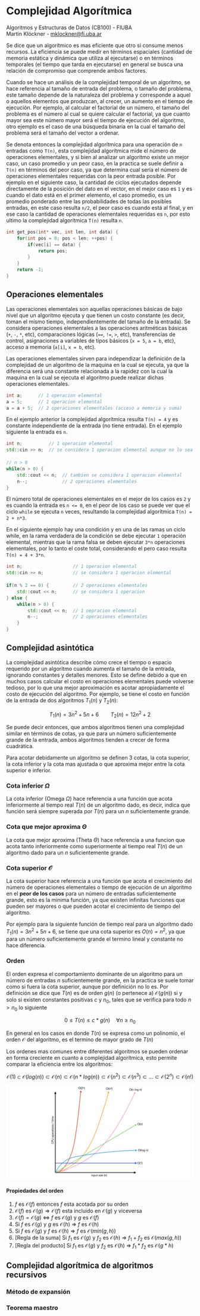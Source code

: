 # Complejidad Algorítmica

Algoritmos y Estructuras de Datos (CB100) - FIUBA  
Martin Klöckner - [mklockner@fi.uba.ar](mailto:mklockner@fi.uba.ar)

Se dice que un algorítmico es mas eficiente que otro si consume menos recursos.
La eficiencia se puede medir en términos espaciales (cantidad de memoria
estática y dinámica que utiliza al ejecutarse) o en términos temporales (el
tiempo que tarda en ejecutarse) en general se busca una relación de compromiso
que comprende ambos factores.

Cuando se hace un análisis de la complejidad temporal de un algoritmo, se hace
referencia al tamaño de entrada del problema, o tamaño del problema, este tamaño
depende de la naturaleza del problema y corresponde a aquel o aquellos elementos
que produzcan, al crecer, un aumento en el tiempo de ejecución. Por ejemplo, al
calcular el factorial de un número, el tamaño del problema es el número al cual
se quiere calcular el factorial, ya que cuanto mayor sea este número mayor será
el tiempo de ejecución del algoritmo, otro ejemplo es el caso de una búsqueda
binaria en la cual el tamaño del problema será el tamaño del vector a ordenar.

Se denota entonces la complejidad algorítmica para una operación de `n` entradas
como `T(n)`, esta complejidad algorítmica mide el número de operaciones
elementales, y si bien al analizar un algoritmo existe un mejor caso, un caso
promedio y un peor caso, en la practica se suele definir a `T(n)` en términos
del peor caso, ya que determina cual sería el número de operaciones elementales
requeridas con la peor entrada posible. Por ejemplo en el siguiente caso, la
cantidad de ciclos ejecutados depende directamente de la posición del dato en el
vector, en el mejor caso es `1` y es cuando el dato está en el primer elemento,
el caso promedio, es un promedio ponderado entre las probabilidades de todas las
posibles entradas, en este caso resulta `n/2`, el peor caso es cuando está al
final, y en ese caso la cantidad de operaciones elementales requeridas es `n`,
por esto ultimo la complejidad algorítmica `T(n)` resulta `n`.

```c++
int get_pos(int* vec, int len, int data) {
    for(int pos = 0; pos < len; ++pos) {
        if(vec[i] == data) {
            return pos;
        }
    }
    return -1;
}
```

## Operaciones elementales

Las operaciones elementales son aquellas operaciones básicas de bajo nivel que
un algoritmo ejecuta y que tienen un costo constante (es decir, toman el mismo
tiempo, independientemente del tamaño de la entrada). Se considera operaciones
elementales a las operaciones aritméticas básicas (`+`, `-`, `*`, etc), comparaciones lógicas (`==`,
`!=`, `>`, etc), transferencias de control, asignaciones a variables de tipos
básicos (`x = 5`, `a = b`, etc), acceso a memoria (`a[i]`, `x = b`, etc).

Las operaciones elementales sirven para independizar la definición de la
complejidad de un algoritmo de la maquina en la cual se ejecuta, ya que la
diferencia será una constante relacionada a la rapidez con la cual la maquina en
la cual se ejecuta el algoritmo puede realizar dichas operaciones elementales.

```c++
int a;      // 1 operacion elemental
a = 5;      // 1 operacion elemental
a = a + 5;  // 2 operaciones elementales (acceso a memoria y suma) 
```

En el ejemplo anterior la complejidad algorítmica resulta `T(n) = 4` y es
constante independiente de la entrada (no tiene entrada). En el ejemplo
siguiente la entrada es `n`.


```c++
int n;          // 1 operacion elemental
std::cin >> n;  // se considera 1 operacion elemental aunque no lo sea

// n > 0
while(n > 0) {
    std::cout << n;  // tambien se considera 1 operacion elemental 
    n--;             // 2 operaciones elementales
}
```

El número total de operaciones elementales en el mejor de los casos es `2` y es
cuando la entrada es `n <= 0`, en el peor de los caso se puede ver que el ciclo
`while` se ejecuta `n` veces, resultando la complejidad algorítmica `T(n) = 2 +
n*3`.

En el siguiente ejemplo hay una condición y en una de las ramas un ciclo while,
en la rama verdadera de la condición se debe ejecutar `1` operación elemental,
mientras que la rama falsa se deben ejecutar `3*n` operaciones elementales, por
lo tanto el coste total, considerando el pero caso resulta `T(n) = 4 + 3*n`.

```c++
int n;                   // 1 operacion elemental
std::cin >> n;           // se considera 1 operacion elemental

if(n % 2 == 0) {         // 2 operaciones elementales
    std::cout << n;      // se considera 1 operacion
} else {
    while(n > 0) {
        std::cout << n;  // 1 oepracion elemental
        n--;             // 2 operaciones elementales
    }
}
```

## Complejidad asintótica

La complejidad asintótica describe cómo crece el tiempo o espacio requerido por
un algoritmo cuando aumenta el tamaño de la entrada, ignorando constantes y
detalles menores. Esto se define debido a que en muchos casos calcular el costo
en operaciones elementales puede volverse tedioso, por lo que una mejor
aproximación es acotar apropiadamente el costo de ejecución del algoritmo. Por
ejemplo, se tiene el costo en función de la entrada de dos algoritmos $T_{1}(n)$
y $T_{2}(n)$:

$$T_{1}(n) = 3n^2 + 5n + 6\hspace{2em} T_{2}(n) = 12n^2 + 2$$

Se puede decir entonces, que ambos algoritmos tienen una complejidad similar en
términos de cotas, ya que para un número suficientemente grande de la entrada,
ambos algoritmos tienden a crecer de forma cuadrática.

Para acotar debidamente un algoritmo se definen 3 cotas, la cota superior, la
cota inferior y la cota mas ajustada o que aproxima mejor entre la cota
superior e inferior. 

### Cota inferior $\Omega$

La cota inferior (Omega $\Omega$) hace referencia a una función que acota
inferiormente al tiempo real $T(n)$ de un algoritmo dado, es decir, indica que
función será siempre superada por $T(n)$ para un $n$ suficientemente grande. 

### Cota que mejor aproxima $\Theta$

La cota que mejor aproxima (Theta $\Theta$) hace referencia a una funcion que
acota tanto inferiormente como superiormente al tiempo real $T(n)$ de un
algoritmo dado para un $n$ suficientemente grande.

### Cota superior $\mathcal{O}$

La cota superior hace referencia a una función que acota el crecimiento del
número de operaciones elementales o tiempo de ejecución de un algoritmo en el
**peor de los casos** para un número de entradas suficientemente grande, esto es
la minima función, ya que existen infinitas funciones que pueden ser mayores o
que pueden acotar el crecimiento de tiempo del algoritmo.

Por ejemplo para la siguiente función de tiempo real para un algoritmo dado
$T_{1}(n) = 3n^2 + 5n + 6$, se tiene que una cota superior es $O(n) = n^2$, ya
que para un número suficientemente grande el termino lineal y constante no hace
diferencia.

### Orden

El orden expresa el comportamiento dominante de un algoritmo para un número de
entradas $n$ suficientemente grande, en la practica se suele tomar como si fuera
la cota superior, aunque por definición no lo es. Por definición se dice que
$T(n)$ es de orden $g(n)$ (o pertenece a) $\mathcal{O}(g(n))$ si y solo si existen
constantes positivas $c$ y $n_{0}$, tales que se verifica para todo $n > n_{0}$
lo siguiente 

$$0 \leq T(n) \leq c*g(n)\hspace{1em} \forall n \geq n_{0}$$

En general en los casos en donde $T(n)$ se expresa como un polinomio, el orden
$\mathcal{O}$ del algoritmo, es el termino de mayor grado de $T(n)$

Los ordenes mas comunes entre diferentes algoritmos se pueden ordenar en forma
creciente en cuanto a complejidad algorítmica, esto permite comparar la
eficiencia entre los algoritmos:

$$ \mathcal{O}(1) \subset \mathcal{O}(log(n)) \subset \mathcal{O}(n) \subset
\mathcal{O}(n*log(n)) \subset \mathcal{O}(n^2) \subset \mathcal{O}(n^3) \subset ...
\subset \mathcal{O}(2^n) \subset \mathcal{O}(n!)$$

![\ ](./func_cmp.png)

#### Propiedades del orden

1. $f$ es $\mathcal{O}(f)$ entonces $f$ esta acotada por su orden
2. $\mathcal{O}(f)$ es $\mathcal{O}(g) \Rightarrow \mathcal{O}(f)$ esta incluido en
   $\mathcal{O}(g)$ y viceversa
3. $\mathcal{O}(f) = \mathcal{O}(g)$ $\Leftrightarrow$ $f$ es $\mathcal{O}(g)$ y $g$ es
   $\mathcal{O}(f)$
4. Si $f$ es $\mathcal{O}(g)$ y $g$ es $\mathcal{O}(h)$ $\Rightarrow$ $f$ es $\mathcal{O}(h)$
5. Si $f$ es $\mathcal{O}(g)$ y $f$ es $\mathcal{O}(h)$ $\Rightarrow$ $f$ es $\mathcal{O}(min(g, h))$
6. [Regla de la suma] Si $f_{1}$ es $\mathcal{O}(g)$ y $f_{2}$ es $\mathcal{O}(h)$
   $\Rightarrow$ $f_{1} + f_{2}$ es $\mathcal{O}(max(g, h))$
7. [Regla del producto] Si $f_{1}$ es $\mathcal{O}(g)$ y $f_{2}$ es $\mathcal{O}(h)$
   $\Rightarrow$ $f_{1} * f_{2}$ es $\mathcal{O}(g*h)$

## Complejidad algorítmica de algoritmos recursivos

<!-- ### Método gráfico -->

<!-- ### Método de recurrencia -->

### Método de expansión

### Teorema maestro
